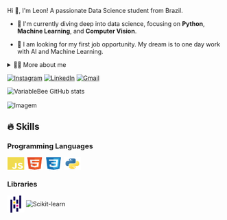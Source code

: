 



<!-- Presentation -->
<p>
  Hi 👋, I'm Leon! A passionate Data Science student from Brazil.

  - 🌱 I'm currently diving deep into data science, focusing on **Python**, **Machine Learning**, and **Computer Vision**.  

  - 🔭 I am looking for my first job opportunity. My dream is to one day work with AI and Machine Learning.
</p>

<!-- Dropdown -->
<details>
  <summary>👨‍💻 More about me</summary>

  - 💬 I am 24 years old, currently living in Brazil. I am trying to achieve fluency in English and have some experience with SQL, Python, Data Analysis, Data Visualization, and Machine Learning. I enjoy participating in **hackathons**, where I collaborate with others to solve complex challenges under tight deadlines. These experiences have helped me develop key skills such as **problem-solving**, **teamwork**, **adaptability**, **creativity**, and **critical thinking**. Working in these high-pressure environments has been both rewarding and inspiring, pushing me to constantly improve and innovate.

  - ⚡ In my free time, I love immersing myself in stories—whether through a good book, manga, or comics—as well as watching movies and playing games. I firmly believe that our personal passions enrich our perspective on the world and enhance our ability to solve problems creatively.  
</details>

<!-- Links -->
[![Instagram](https://img.shields.io/badge/Instagram-E4405F?style=for-the-badge&logo=instagram&logoColor=white)](https://www.instagram.com/leee_oooon/)
[![LinkedIn](https://img.shields.io/badge/LinkedIn-0077B5?style=for-the-badge&logo=linkedin&logoColor=white)](https://www.linkedin.com/in/leon-trindade-805232246/)
[![Gmail](https://img.shields.io/badge/Gmail-D14836?style=for-the-badge&logo=gmail&logoColor=white)](mailto:leon.franca75@gmail.com)

<!-- GithubStats -->
![VariableBee GitHub stats](https://github-readme-stats.vercel.app/api?username=LeondeFranca&show_icons=true&theme=gotham)


<!-- GIF -->
<p align="left">
  <img align="center" src="https://github.com/VariableBee/VariableBee/assets/77739311/4e9f41af-6b57-49a7-b15a-74322e96b4d7" alt="Imagem">
</p>

## 🔥 Skills
<!-- Skills: Programming Languages -->
  <div style="flex-basis: 48%;">
    <h3>Programming Languages</h3>
    <img align="center" alt="Js" height="30" width="40" src="https://raw.githubusercontent.com/devicons/devicon/master/icons/javascript/javascript-plain.svg">
    <img align="center" alt="HTML" height="30" width="40" src="https://raw.githubusercontent.com/devicons/devicon/master/icons/html5/html5-original.svg">
    <img align="center" alt="CSS" height="30" width="40" src="https://raw.githubusercontent.com/devicons/devicon/master/icons/css3/css3-original.svg">
    <img align="center" alt="Python" height="30" width="40" src="https://raw.githubusercontent.com/devicons/devicon/master/icons/python/python-original.svg">
  </div>
  
 
  
  <!-- Skills: Libraries -->
  <div style="flex-basis: 48%;">
    <h3>Libraries</h3>
    <img align="center" alt="Pandas" src="https://raw.githubusercontent.com/devicons/devicon/2ae2a900d2f041da66e950e4d48052658d850630/icons/pandas/pandas-original.svg" alt="pandas" width="40" height="40"/>
    <img align="center" alt="Scikit-learn" src="https://upload.wikimedia.org/wikipedia/commons/0/05/Scikit_learn_logo_small.svg" alt="scikit_learn" width="40" height="40"/>
  </div>
